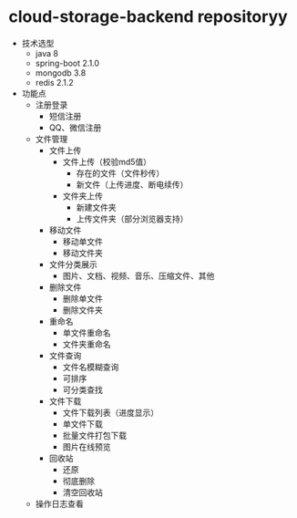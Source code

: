 # cloud-storage-backend repositoryy
- 技术选型
    - java 8
    - spring-boot 2.1.0
    - mongodb 3.8
    - redis 2.1.2
- 功能点
    - 注册登录
        - 短信注册
        - QQ、微信注册
    - 文件管理
        - 文件上传
            - 文件上传（校验md5值）
                - 存在的文件（文件秒传）
                - 新文件（上传进度、断电续传）
            - 文件夹上传
                - 新建文件夹
                - 上传文件夹（部分浏览器支持）
        - 移动文件
            - 移动单文件
            - 移动文件夹
        - 文件分类展示
            - 图片、文档、视频、音乐、压缩文件、其他
        - 删除文件
            - 删除单文件
            - 删除文件夹
        - 重命名
            - 单文件重命名
            - 文件夹重命名
        - 文件查询
            - 文件名模糊查询
            - 可排序
            - 可分类查找
        - 文件下载
            - 文件下载列表（进度显示）
            - 单文件下载
            - 批量文件打包下载
            - 图片在线预览
        - 回收站
            - 还原
            - 彻底删除
            - 清空回收站
    - 操作日志查看
    
    